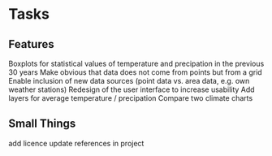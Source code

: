 # Tasks

## Features

Boxplots for statistical values of temperature and precipation in the previous 30 years
Make obvious that data does not come from points but from a grid
Enable inclusion of new data sources (point data vs. area data, e.g. own weather stations)
Redesign of the user interface to increase usability
Add layers for average temperature / precipation
Compare two climate charts

## Small Things

add licence
update references in project
